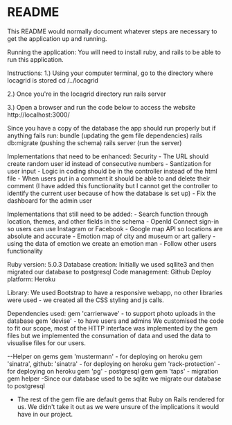 # README

This README would normally document whatever steps are necessary to get the application up and running.

Running the application:
You will need to install ruby, and rails to be able to run this application.

Instructions:
1.) Using your computer terminal, go to the directory where locagrid is stored
	cd /../locagrid 

2.) Once you're in the locagrid directory run
	rails server

3.) Open a browser and run the code below to access the website 
	http://localhost:3000/ 

Since you have a copy of the database the app should run properly but if anything fails
run:
	bundle (updating the gem file dependencies)
	rails db:migrate (pushing the schema)
	rails server (run the server)

Implementations that need to be enhanced:
Security - The URL should create random user id instead of consecutive numbers
		 - Santization for user input
		 - Logic in coding should be in the controller instead of the html file
		 - When users put in a comment it should be able to and delete their comment
		 	(I have added this functionality but I cannot get the controller to identify the current user because of how the database is set up)
		 - Fix the dashboard for the admin user 

Implementations that still need to be added: 
		 -	Search function through location, themes, and other fields in the schema
		 -	OpenId Connect sign-in so users can use Instagram or Facebook
		 -  Google map API so locations are absolute and accurate
		 -  Emotion map of city and museum or art gallery - using the data of emotion we create an 	emotion man
		 - Follow other users functionality

Ruby version: 5.0.3
Database creation: Initially we used sqllite3 and then migrated our database to postgresql 
Code management: Github
Deploy platform: Heroku

Library:
We used Bootstrap to have a responsive webapp, no other libraries were used - we created all the CSS styling and js calls.

Dependencies used: 
gem 'carrierwave' - to support photo uploads in the database
gem 'devise' - to have users and admins 
We customised the code to fit our scope, most of the HTTP interface was implemented by the gem files but we implemented the consumation of data
and used the data to visualise files for our users. 

--Helper on gems
gem 'mustermann' - for deploying on heroku 
gem 'sinatra', github: 'sinatra' - for deploying on heroku
gem 'rack-protection' - for deploying on heroku
gem 'pg' - postgresql gem
gem 'taps' - migration gem helper 
	-Since our database used to be sqlite we migrate our database to postgresql
* The rest of the gem file are default gems that Ruby on Rails
rendered for us. We didn't take it out as we were unsure of the implications it would have in our project.
